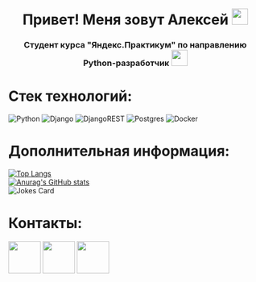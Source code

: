 <h1 align="center">Привет! Меня зовут Алексей</a> 
<img src="https://github.com/blackcater/blackcater/raw/main/images/Hi.gif" height="32"/></h1>
<h3 align="center">Студент курса "Яндекс.Практикум" по направлению Python-разработчик</a> 
<img src="https://github.com/gilbarbara/logos/blob/master/logos/python.svg" height="32"/></h3>

# Стек технологий:
![Python](https://img.shields.io/badge/python-3670A0?style=for-the-badge&logo=python&logoColor=ffdd54)
![Django](https://img.shields.io/badge/django-%23092E20.svg?style=for-the-badge&logo=django&logoColor=white)
![DjangoREST](https://img.shields.io/badge/DJANGO-REST-ff1709?style=for-the-badge&logo=django&logoColor=white&color=ff1709&labelColor=gray)
![Postgres](https://img.shields.io/badge/postgres-%23316192.svg?style=for-the-badge&logo=postgresql&logoColor=white)
![Docker](https://img.shields.io/badge/docker-%230db7ed.svg?style=for-the-badge&logo=docker&logoColor=white)

# Дополнительная информация:
[![Top Langs](https://github-readme-stats.vercel.app/api/top-langs/?username=Lancelot-knight&layout=compact&theme=tokyonight&show_icons=true)](https://github.com/Lancelot-knight/github-readme-stats)  
[![Anurag's GitHub stats](https://github-readme-stats.vercel.app/api?username=Lancelot-knight&theme=tokyonight&show_icons=true)](https://github.com/Lancelot-knight/github-readme-stats)  
![Jokes Card](https://readme-jokes.vercel.app/api)

# Контакты:
<img src="https://www.svgrepo.com/show/242392/telegram.svg" height="64"/>
<img src="https://www.svgrepo.com/show/242373/linkedin.svg" height="64">
  <a href="https://www.linkedin.com/in/%D0%B0%D0%BB%D0%B5%D0%BA%D1%81%D0%B5%D0%B9-%D0%BD%D0%B5%D0%BA%D0%BB%D1%8E%D0%B4%D0%BE%D0%B2-579a55233/"></a>
</img>
<img src="https://www.svgrepo.com/show/232322/email-mail.svg" height="64"/>
